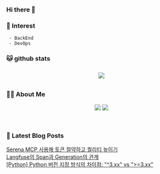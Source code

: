 
### Hi there 👋   

### 📖   Interest   
     - BackEnd
     - DevOps   

###  🐱 github stats  

<div id="main" align="center">
    <img src="https://github-readme-stats.vercel.app/api?username=qpyu66&count_private=true&show_icons=true&theme=radical"
        style="height: auto; margin-left: 20px; margin-right: 20px; padding: 10px;"/>
</div>

###  💁‍♀️ About Me  
<p align="center">
    <a href="https://bsssss.tistory.com/"><img src="https://img.shields.io/badge/Blog-FF5722?style=flat-square&logo=Blogger&logoColor=white"/></a>
    <a href="mailto:qpyu66@gmail.com"><img src="https://img.shields.io/badge/Gmail-d14836?style=flat-square&logo=Gmail&logoColor=white&link=qpyu66@gmail.com"/></a>
</p>

<br>

### 📕 Latest Blog Posts   
<a href="https://bsssss.tistory.com/1643"> Serena MCP 사용해 토큰 절약하고 퀄리티 높이기 </a> <br>
<a href="https://bsssss.tistory.com/1642"> Langfuse의 Span과 Generation의 관계 </a> <br>
<a href="https://bsssss.tistory.com/1639"> [Python] Python 버전 지정 방식의 차이점: &quot;^3.xx&quot; vs &quot;&gt;=3.xx&quot; </a> <br>
